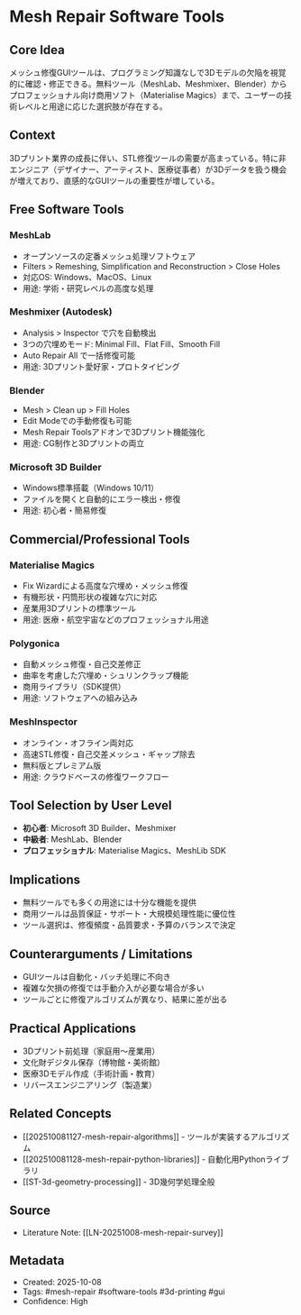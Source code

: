 # Mesh Repair Software Tools

## Core Idea
メッシュ修復GUIツールは、プログラミング知識なしで3Dモデルの欠陥を視覚的に確認・修正できる。無料ツール（MeshLab、Meshmixer、Blender）からプロフェッショナル向け商用ソフト（Materialise Magics）まで、ユーザーの技術レベルと用途に応じた選択肢が存在する。

## Context
3Dプリント業界の成長に伴い、STL修復ツールの需要が高まっている。特に非エンジニア（デザイナー、アーティスト、医療従事者）が3Dデータを扱う機会が増えており、直感的なGUIツールの重要性が増している。

## Free Software Tools

### MeshLab
- オープンソースの定番メッシュ処理ソフトウェア
- Filters > Remeshing, Simplification and Reconstruction > Close Holes
- 対応OS: Windows、MacOS、Linux
- 用途: 学術・研究レベルの高度な処理

### Meshmixer (Autodesk)
- Analysis > Inspector で穴を自動検出
- 3つの穴埋めモード: Minimal Fill、Flat Fill、Smooth Fill
- Auto Repair All で一括修復可能
- 用途: 3Dプリント愛好家・プロトタイピング

### Blender
- Mesh > Clean up > Fill Holes
- Edit Modeでの手動修復も可能
- Mesh Repair Toolsアドオンで3Dプリント機能強化
- 用途: CG制作と3Dプリントの両立

### Microsoft 3D Builder
- Windows標準搭載（Windows 10/11）
- ファイルを開くと自動的にエラー検出・修復
- 用途: 初心者・簡易修復

## Commercial/Professional Tools

### Materialise Magics
- Fix Wizardによる高度な穴埋め・メッシュ修復
- 有機形状・円筒形状の複雑な穴に対応
- 産業用3Dプリントの標準ツール
- 用途: 医療・航空宇宙などのプロフェッショナル用途

### Polygonica
- 自動メッシュ修復・自己交差修正
- 曲率を考慮した穴埋め・シュリンクラップ機能
- 商用ライブラリ（SDK提供）
- 用途: ソフトウェアへの組み込み

### MeshInspector
- オンライン・オフライン両対応
- 高速STL修復・自己交差メッシュ・ギャップ除去
- 無料版とプレミアム版
- 用途: クラウドベースの修復ワークフロー

## Tool Selection by User Level
- **初心者**: Microsoft 3D Builder、Meshmixer
- **中級者**: MeshLab、Blender
- **プロフェッショナル**: Materialise Magics、MeshLib SDK

## Implications
- 無料ツールでも多くの用途には十分な機能を提供
- 商用ツールは品質保証・サポート・大規模処理性能に優位性
- ツール選択は、修復頻度・品質要求・予算のバランスで決定

## Counterarguments / Limitations
- GUIツールは自動化・バッチ処理に不向き
- 複雑な欠損の修復では手動介入が必要な場合が多い
- ツールごとに修復アルゴリズムが異なり、結果に差が出る

## Practical Applications
- 3Dプリント前処理（家庭用〜産業用）
- 文化財デジタル保存（博物館・美術館）
- 医療3Dモデル作成（手術計画・教育）
- リバースエンジニアリング（製造業）

## Related Concepts
- [[202510081127-mesh-repair-algorithms]] - ツールが実装するアルゴリズム
- [[202510081128-mesh-repair-python-libraries]] - 自動化用Pythonライブラリ
- [[ST-3d-geometry-processing]] - 3D幾何学処理全般

## Source
- Literature Note: [[LN-20251008-mesh-repair-survey]]

## Metadata
- Created: 2025-10-08
- Tags: #mesh-repair #software-tools #3d-printing #gui
- Confidence: High
